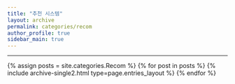 ```yaml
---
title: "추천 시스템"
layout: archive
permalink: categories/recom
author_profile: true
sidebar_main: true
---
```


<!-- 공백이 포함되어 있는 카테고리 이름의 경우 site.categories.['a b c'] 이런식으로! -->

***

{% assign posts = site.categories.Recom %}
{% for post in posts %} {% include archive-single2.html type=page.entries_layout %} {% endfor %}
